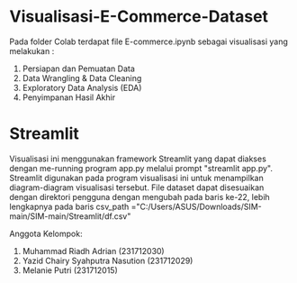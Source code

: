 # Visualisasi-E-Commerce-Dataset
Pada folder Colab terdapat file E-commerce.ipynb sebagai visualisasi yang melakukan :
1. Persiapan dan Pemuatan Data
2. Data Wrangling & Data Cleaning
3. Exploratory Data Analysis (EDA)
4. Penyimpanan Hasil Akhir 

# Streamlit
Visualisasi ini menggunakan framework Streamlit yang dapat diakses dengan me-running program app.py melalui prompt "streamlit app.py". Streamlit digunakan pada program visualisasi ini untuk menampilkan diagram-diagram visualisasi tersebut.
File dataset dapat disesuaikan dengan direktori pengguna dengan mengubah pada baris ke-22, lebih lengkapnya pada baris csv_path ="C:/Users/ASUS/Downloads/SIM-main/SIM-main/Streamlit/df.csv"

Anggota Kelompok:
1. Muhammad Riadh Adrian (231712030)
2. Yazid Chairy Syahputra Nasution (231712029)
3. Melanie Putri (231712015)
